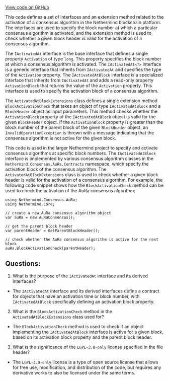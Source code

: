 [View code on GitHub](https://github.com/NethermindEth/nethermind/src/Nethermind/Nethermind.Consensus.AuRa/IActivatedAt.cs)

This code defines a set of interfaces and an extension method related to the activation of a consensus algorithm in the Nethermind blockchain platform. The interfaces are used to specify the block number at which a particular consensus algorithm is activated, and the extension method is used to check whether a given block header is valid for the activation of a consensus algorithm.

The `IActivatedAt` interface is the base interface that defines a single property `Activation` of type `long`. This property specifies the block number at which a consensus algorithm is activated. The `IActivatedAt<T>` interface is a generic interface that inherits from `IActivatedAt` and specifies the type of the `Activation` property. The `IActivatedAtBlock` interface is a specialized interface that inherits from `IActivatedAt` and adds a read-only property `ActivationBlock` that returns the value of the `Activation` property. This interface is used to specify the activation block of a consensus algorithm.

The `ActivatedAtBlockExtensions` class defines a single extension method `BlockActivationCheck` that takes an object of type `IActivatedAtBlock` and a `BlockHeader` object as input parameters. This method checks whether the `ActivationBlock` property of the `IActivatedAtBlock` object is valid for the given `BlockHeader` object. If the `ActivationBlock` property is greater than the block number of the parent block of the given `BlockHeader` object, an `InvalidOperationException` is thrown with a message indicating that the consensus algorithm is not active for the given block.

This code is used in the larger Nethermind project to specify and activate consensus algorithms at specific block numbers. The `IActivatedAtBlock` interface is implemented by various consensus algorithm classes in the `Nethermind.Consensus.AuRa.Contracts` namespace, which specify the activation block of the consensus algorithm. The `ActivatedAtBlockExtensions` class is used to check whether a given block header is valid for the activation of a consensus algorithm. For example, the following code snippet shows how the `BlockActivationCheck` method can be used to check the activation of the AuRa consensus algorithm:

```
using Nethermind.Consensus.AuRa;
using Nethermind.Core;

// create a new AuRa consensus algorithm object
var auRa = new AuRaConsensus();

// get the parent block header
var parentHeader = GetParentBlockHeader();

// check whether the AuRa consensus algorithm is active for the next block
auRa.BlockActivationCheck(parentHeader);
```
## Questions: 
 1. What is the purpose of the `IActivatedAt` interface and its derived interfaces?
- The `IActivatedAt` interface and its derived interfaces define a contract for objects that have an activation time or block number, with `IActivatedAtBlock` specifically defining an activation block property.

2. What is the `BlockActivationCheck` method in the `ActivatedAtBlockExtensions` class used for?
- The `BlockActivationCheck` method is used to check if an object implementing the `IActivatedAtBlock` interface is active for a given block, based on its activation block property and the parent block header.

3. What is the significance of the `LGPL-3.0-only` license specified in the file header?
- The `LGPL-3.0-only` license is a type of open source license that allows for free use, modification, and distribution of the code, but requires any derivative works to also be licensed under the same terms.